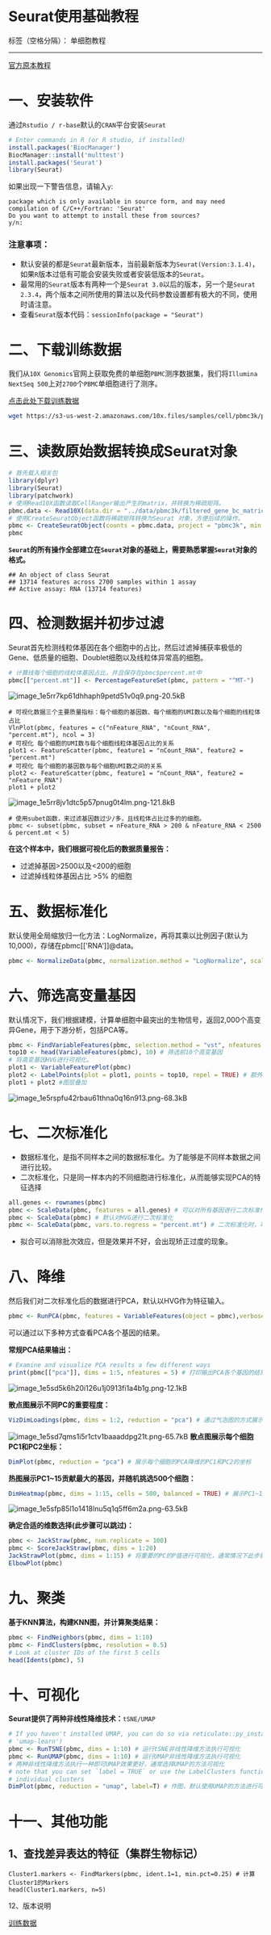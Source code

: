 ﻿# Seurat使用基础教程

标签（空格分隔）： 单细胞教程

---

[官方原本教程][1]
# 一、安装软件
通过`Rstudio / r-base`默认的`CRAN`平台安装`Seurat`

```R
# Enter commands in R (or R studio, if installed)
install.packages('BiocManager')
BiocManager::install('multtest')
install.packages('Seurat')
library(Seurat)
``` 

如果出现一下警告信息，请输入`y`:

```report
package which is only available in source form, and may need compilation of C/C++/Fortran: 'Seurat'
Do you want to attempt to install these from sources?
y/n:

```
### **注意事项：**

 - 默认安装的都是`Seurat`最新版本，当前最新版本为`Seurat(Version:3.1.4)`，如果`R`版本过低有可能会安装失败或者安装低版本的`Seurat`。
 - 最常用的`Seurat`版本有两种一个是`Seurat 3.0`以后的版本，另一个是`Seurat 2.3.4`，两个版本之间所使用的算法以及代码参数设置都有极大的不同，使用时请注意。
 - 查看`Seurat`版本代码：`sessionInfo(package = "Seurat")`

# 二、下载训练数据

我们从`10X Genomics`官网上获取免费的单细胞`PBMC`测序数据集，我们将`Illumina NextSeq 500`上对`2700`个`PBMC`单细胞进行了测序。

[点击此处下载训练数据][2]

```bash
wget https://s3-us-west-2.amazonaws.com/10x.files/samples/cell/pbmc3k/pbmc3k_filtered_gene_bc_matrices.tar.gz
```


# 三、读数原始数据转换成Seurat对象

```R
# 首先载入相关包
library(dplyr) 
library(Seurat)
library(patchwork)
# 使用Read10X函数读取CellRanger输出产生的matrix，并转换为稀疏矩阵。
pbmc.data <- Read10X(data.dir = "../data/pbmc3k/filtered_gene_bc_matrices/hg19/")
# 使用CreateSeuratObject函数将稀疏矩阵转换为Seurat 对象，方便后续的操作。
pbmc <- CreateSeuratObject(counts = pbmc.data, project = "pbmc3k", min.cells = 3, min.features = 200)
pbmc
```

**`Seurat`的所有操作全部建立在`Seurat`对象的基础上，需要熟悉掌握`Seurat`对象的格式。**

```
## An object of class Seurat 
## 13714 features across 2700 samples within 1 assay 
## Active assay: RNA (13714 features)
```

# 四、检测数据并初步过滤
Seurat首先检测线粒体基因在各个细胞中的占比，然后过滤掉捕获率极低的Gene、低质量的细胞、Doublet细胞以及线粒体异常高的细胞。

```R
# 计算线每个细胞的线粒体基因占比，并且保存在pbmc$percent.mt中
pbmc[["percent.mt"]] <- PercentageFeatureSet(pbmc, pattern = "^MT-") 
```

![image_1e5rr7kp61dhhaph9petd51v0q9.png-20.5kB][3]

```
# 可视化数据三个主要质量指标：每个细胞的基因数、每个细胞的UMI数以及每个细胞的线粒体占比
VlnPlot(pbmc, features = c("nFeature_RNA", "nCount_RNA", "percent.mt"), ncol = 3)
# 可视化 每个细胞的UMI数与每个细胞线粒体基因占比的关系
plot1 <- FeatureScatter(pbmc, feature1 = "nCount_RNA", feature2 = "percent.mt")
# 可视化 每个细胞的基因数与每个细胞UMI数之间的关系
plot2 <- FeatureScatter(pbmc, feature1 = "nCount_RNA", feature2 = "nFeature_RNA")
plot1 + plot2
```

![image_1e5rr8jv1dtc5p57pnug0t4lm.png-121.8kB][4]

```
# 使用subet函数，来过滤基因数过少/多，且线粒体占比过多的的细胞。
pbmc <- subset(pbmc, subset = nFeature_RNA > 200 & nFeature_RNA < 2500 & percent.mt < 5)
```
**在这个样本中，我们根据可视化后的数据质量报告：**
 - 过滤掉基因>2500以及<200的细胞
 - 过滤掉线粒体基因占比 >5% 的细胞

# 五、数据标准化
默认使用全局缩放归一化方法：LogNormalize，再将其乘以比例因子(默认为10,000)，存储在pbmc[['RNA']]@data。
```R
pbmc <- NormalizeData(pbmc, normalization.method = "LogNormalize", scale.factor = 10000)
```

# 六、筛选高变量基因

默认情况下，我们根据建模，计算单细胞中最突出的生物信号，返回2,000个高变异Gene，用于下游分析，包括PCA等。

```R
pbmc <- FindVariableFeatures(pbmc, selection.method = "vst", nfeatures = 2000)
top10 <- head(VariableFeatures(pbmc), 10) # 筛选前10个高变基因
# 将高变基因HVG进行可视化。
plot1 <- VariableFeaturePlot(pbmc) 
plot2 <- LabelPoints(plot = plot1, points = top10, repel = TRUE) # 额外标记前10个HVG。
plot1 + plot2 #图层叠加
```
![image_1e5rspfu42rbau61thna0q16n913.png-68.3kB][5]

# 七、二次标准化

 - 数据标准化，是指不同样本之间的数据标准化。为了能够是不同样本数据之间进行比较。
 - 二次标准化，只是同一样本内的不同细胞进行标准化，从而能够实现PCA的特征选择

```R
all.genes <- rownames(pbmc)
pbmc <- ScaleData(pbmc, features = all.genes) # 可以对所有基因进行二次标准化
pbmc <- ScaleData(pbmc) # 默认对HVG进行二次标准化
pbmc <- ScaleData(pbmc, vars.to.regress = "percent.mt") # 二次标准化时，可以对线粒体基因等指标进行拟合，从而实现对某些特征值的矫正拟合。
```

 - 拟合可以消除批次效应，但是效果并不好，会出现矫正过度的现象。


# 八、降维

然后我们对二次标准化后的数据进行PCA，默认以HVG作为特征输入。

```R
pbmc <- RunPCA(pbmc, features = VariableFeatures(object = pbmc),verbose=F)
```

可以通过以下多种方式查看PCA各个基因的结果。

**常规PCA结果输出：**
```R
# Examine and visualize PCA results a few different ways
print(pbmc[["pca"]], dims = 1:5, nfeatures = 5) # 打印输出PCA各个基因的结果
```
![image_1e5sd5k6h20i126u1j0913fi1a4b1g.png-12.1kB][6]

**散点图展示不同PC的重要程度：**
```R
VizDimLoadings(pbmc, dims = 1:2, reduction = "pca") # 通过气泡图的方式展示PCA结果
```
![image_1e5sd7qms1i5r1ctv1baaaddpg21t.png-65.7kB][7]
**散点图展示每个细胞PC1和PC2坐标：**
```R
DimPlot(pbmc, reduction = "pca") # 展示每个细胞的PCA降维的PC1和PC2的坐标 
```
**热图展示PC1~15贡献最大的基因，并随机挑选500个细胞：**
```R
DimHeatmap(pbmc, dims = 1:15, cells = 500, balanced = TRUE) # 展示PC1~15差异最大的基因，并选500个细胞，用热图展示。
```
![image_1e5sfp85l1o1418lnu5q1q5ff6m2a.png-63.5kB][8]

**确定合适的维数选择(此步骤可以跳过)：**

```R
pbmc <- JackStraw(pbmc, num.replicate = 100)
pbmc <- ScoreJackStraw(pbmc, dims = 1:20)
JackStrawPlot(pbmc, dims = 1:15) # 将重要的PC的P值进行可视化，通常情况下此步骤可以跳跃，选择不同数量的PC结果会有很大的不同，且建议使用更多的PC进行下游分析，如果选择过少，则会丢失较多的特征值，对分析产生不利影响。通常默认选择20个，可选择10~50个，结果通常产生不了太大变化。
ElbowPlot(pbmc)
```

# 九、聚类

**基于KNN算法，构建KNN图，并计算聚类结果：**
```R
pbmc <- FindNeighbors(pbmc, dims = 1:10)
pbmc <- FindClusters(pbmc, resolution = 0.5)
# Look at cluster IDs of the first 5 cells
head(Idents(pbmc), 5)
```
# 十、可视化
**Seurat提供了两种非线性降维技术：**`tSNE/UMAP`

```R
# If you haven't installed UMAP, you can do so via reticulate::py_install(packages =
# 'umap-learn')
pbmc <- RunTSNE(pbmc, dims = 1:10) # 运行tSNE非线性降维方法执行可视化
pbmc <- RunUMAP(pbmc, dims = 1:10) # 运行UMAP非线性降维方法执行可视化
# 两种非线性降维方法执行一种即可UMAP效果更好，通常选择UMAP的方法可视化
# note that you can set `label = TRUE` or use the LabelClusters function to help label
# individual clusters
DimPlot(pbmc, reduction = "umap", label=T) # 作图，默认使用UMAP的方法进行可视化。
```
# 十一、其他功能

## 1、查找差异表达的特征（集群生物标记）

```
Cluster1.markers <- FindMarkers(pbmc, ident.1=1, min.pct=0.25) # 计算Cluster1的Markers
head(Cluster1.markers, n=5)

```

12、版本说明

[训练数据][9]


  [1]: https://satijalab.org/seurat/v3.1/pbmc3k_tutorial.html
  [2]: https://s3-us-west-2.amazonaws.com/10x.files/samples/cell/pbmc3k/pbmc3k_filtered_gene_bc_matrices.tar.gz
  [3]: http://static.zybuluo.com/czc/d9bsisme08j1egudoqtwmu6u/image_1e5rr7kp61dhhaph9petd51v0q9.png
  [4]: http://static.zybuluo.com/czc/2t0bhjcuo0tnjd0jetpinf1q/image_1e5rr8jv1dtc5p57pnug0t4lm.png
  [5]: http://static.zybuluo.com/czc/g6hpuv4xfbqnswgt60can7id/image_1e5rspfu42rbau61thna0q16n913.png
  [6]: http://static.zybuluo.com/czc/483d8v1plcflyshme4vpm2uy/image_1e5sd5k6h20i126u1j0913fi1a4b1g.png
  [7]: http://static.zybuluo.com/czc/jrt7h320wye6jclxewvji1v4/image_1e5sd7qms1i5r1ctv1baaaddpg21t.png
  [8]: http://static.zybuluo.com/czc/cnan8jc2y65u6rjvlk0mpda6/image_1e5sfp85l1o1418lnu5q1q5ff6m2a.png
  [9]: http://static.zybuluo.com/czc/d9bsisme08j1egudoqtwmu6u/image_1e5rr7kp61dhhaph9petd51v0q9.png